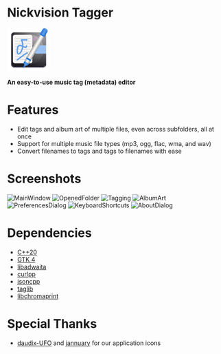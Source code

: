 # Nickvision Tagger
<img src="src/resources/org.nickvision.tagger.svg" width="100" height="100"/>

**An easy-to-use music tag (metadata) editor**

# Features
- Edit tags and album art of multiple files, even across subfolders, all at once
- Support for multiple music file types (mp3, ogg, flac, wma, and wav)
- Convert filenames to tags and tags to filenames with ease

# Screenshots
![MainWindow](https://user-images.githubusercontent.com/17648453/190164690-a20bac35-e5f9-4671-b9a5-457e25ab645a.png)
![OpenedFolder](https://user-images.githubusercontent.com/17648453/191748757-b31d4953-d12e-4261-824e-c6d38f119152.png)
![Tagging](https://user-images.githubusercontent.com/17648453/191748768-8cfc3600-69c1-4c85-9e4c-1d89d5e74d57.png)
![AlbumArt](https://user-images.githubusercontent.com/17648453/191748775-d5e462c8-9b0a-4f2b-a495-826a58099d1b.png)
![PreferencesDialog](https://user-images.githubusercontent.com/17648453/190164715-7bd09f81-7747-40bf-902b-ffcf7353bbd2.png)
![KeyboardShortcuts](https://user-images.githubusercontent.com/17648453/191412002-b3d14eb4-13ec-45ea-a364-ea56404fbf5c.png)
![AboutDialog](https://user-images.githubusercontent.com/17648453/191651006-155f6baa-149f-4654-8dc4-f98d8e9fd03a.png)

# Dependencies
- [C++20](https://en.cppreference.com/w/cpp/20)
- [GTK 4](https://www.gtk.org/)
- [libadwaita](https://gnome.pages.gitlab.gnome.org/libadwaita/)
- [curlpp](http://www.curlpp.org/)
- [jsoncpp](https://github.com/open-source-parsers/jsoncpp)
- [taglib](https://taglib.org/)
- [libchromaprint](https://acoustid.org/chromaprint)

# Special Thanks
- [daudix-UFO](https://github.com/daudix-UFO) and [jannuary](https://github.com/jannuary) for our application icons

